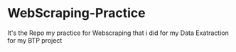 # WebScraping-Practice
It's the Repo my practice for Webscraping that i did for my Data Exatraction for my BTP project
